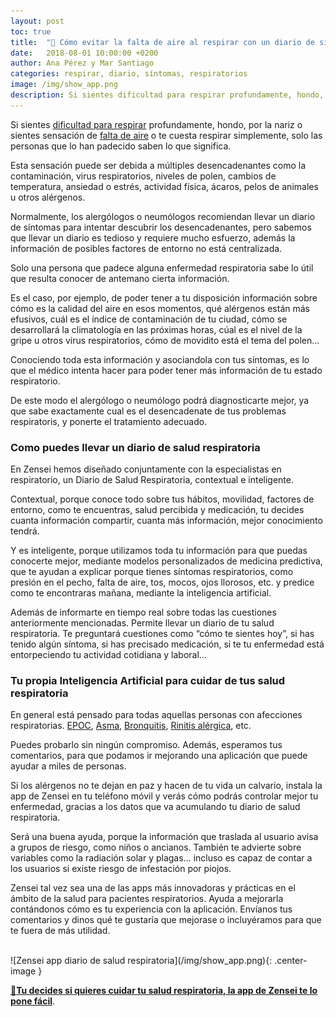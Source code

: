 ```yaml
---
layout: post
toc: true
title:  "🤢 Cómo evitar la falta de aire al respirar con un diario de síntomas respiratorios"
date:   2018-08-01 10:00:00 +0200
author: Ana Pérez y Mar Santiago
categories: respirar, diario, síntomas, respiratorios
image: /img/show_app.png
description: Si sientes dificultad para respirar profundamente, hondo, por la nariz o sientes sensación de falta de aire o te cuesta respirar simplemente, solo las personas que lo han padecido saben lo que significa...
---
```


Si sientes [dificultad para respirar](https://medlineplus.gov/spanish/ency/article/003075.htm) profundamente, hondo, por la nariz o sientes sensación de [falta de aire](https://www.tuasaude.com/es/falta-de-aire/) o te cuesta respirar simplemente, solo las personas que lo han padecido saben lo que significa.

Esta sensación puede ser debida a múltiples desencadenantes como la contaminación, virus respiratorios, niveles de polen, cambios de temperatura, ansiedad o estrés, actividad física, ácaros, pelos de animales u otros alérgenos.

Normalmente, los alergólogos o neumólogos recomiendan llevar un diario de síntomas para intentar descubrir los desencadenantes, pero sabemos que llevar un diario es tedioso y requiere mucho esfuerzo, además la información de posibles factores de entorno no está centralizada.

Solo una persona que padece alguna enfermedad respiratoria sabe lo útil que resulta conocer de antemano cierta información. 

Es el caso, por ejemplo, de poder tener a tu disposición información sobre cómo es la calidad del aire en esos momentos, qué alérgenos están más efusivos, cuál es el índice de contaminación de tu ciudad, cómo se desarrollará la climatología en las próximas horas, cúal es el nivel de la gripe u otros virus respiratorios, cómo de movidito está el tema del polen…

Conociendo toda esta información y asociandola con tus síntomas, es lo que el médico intenta hacer para poder tener más información de tu estado respiratorio. 

De este modo el alergólogo o neumólogo podrá diagnosticarte mejor, ya que sabe exactamente cual es el desencadenate de tus problemas respiratoris, y ponerte el tratamiento adecuado.

### Como puedes llevar un diario de salud respiratoria

En Zensei hemos diseñado conjuntamente con la especialistas en respiratorio, un Diario de Salud Respiratoria, contextual e inteligente.

Contextual, porque conoce todo sobre tus hábitos, movilidad, factores de entorno, como te encuentras, salud percibida y medicación, tu decides cuanta información compartir, cuanta más información, mejor conocimiento tendrá.

Y es inteligente, porque utilizamos toda tu información para que puedas conocerte mejor, mediante modelos personalizados de medicina predictiva, que te ayudan a explicar porque tienes síntomas respiratorios, como presión en el pecho, falta de aire, tos, mocos, ojos llorosos, etc. y predice como te encontraras mañana, mediante la inteligencia artificial.

Además de informarte en tiempo real sobre todas las cuestiones anteriormente mencionadas. Permite llevar un diario de tu salud respiratoria. Te preguntará cuestiones como “cómo te sientes hoy”, si has tenido algún síntoma, si has precisado medicación, si te tu enfermedad está entorpeciendo tu actividad cotidiana y laboral…

### Tu propia Inteligencia Artificial para cuidar de tus salud respiratoria

En general está pensado para todas aquellas personas con afecciones respiratorias. [EPOC](https://medlineplus.gov/spanish/ency/article/000091.htm), [Asma](https://medlineplus.gov/spanish/ency/article/000141.htm), [Bronquitis](https://es.wikipedia.org/wiki/Bronquitis), [Rinitis alérgica](https://medlineplus.gov/spanish/ency/patientinstructions/000547.htm), etc. 

Puedes probarlo sin ningún compromiso. Además, esperamos tus comentarios, para que podamos ir mejorando una aplicación que puede ayudar a miles de personas.

Si los alérgenos no te dejan en paz y hacen de tu vida un calvario, instala la app de Zensei en tu teléfono móvil y verás cómo podrás controlar mejor tu enfermedad, gracias a los datos que va acumulando tu diario de salud respiratoria.

Será una buena ayuda, porque la información que traslada al usuario avisa a grupos de riesgo, como niños o ancianos. También te advierte sobre variables como la radiación solar y plagas… incluso es capaz de contar a los usuarios si existe riesgo de infestación por piojos.

Zensei tal vez sea una de las apps más innovadoras y prácticas en el ámbito de la salud para pacientes respiratorios. Ayuda a mejorarla contándonos cómo es tu experiencia con la aplicación. Envíanos tus comentarios y dinos qué te gustaría que mejorase o incluyéramos para que te fuera de más utilidad.

<br>
![Zensei app diario de salud respiratoria](/img/show_app.png){: .center-image }
<br>

**[📱Tu decides si quieres cuidar tu salud respiratoria, la app de Zensei te lo pone fácil](https://zenseiapp.com)**.

